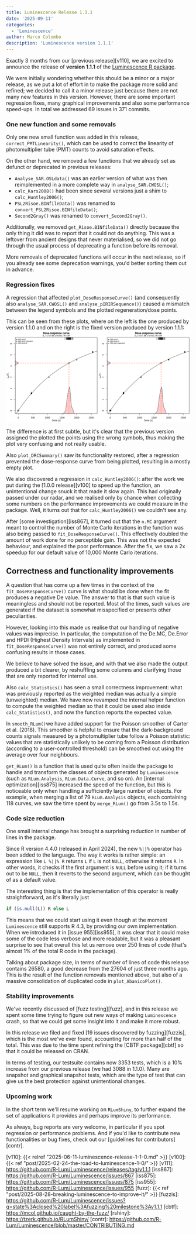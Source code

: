 ```yaml
---
title: Luminescence Release 1.1.1
date: '2025-09-11'
categories:
  - 'Luminescence'
author: Marco Colombo
description: 'Luminescence version 1.1.1'
---
```


Exactly 3 months from our [previous release][v110], we are excited to
announce the release of **version 1.1.1** of the [Luminescence R package][lumi].

We were initially wondering whether this should be a minor or a major release,
as we put a lot of effort in to make the package more solid and refined; we
decided to call it a minor release just because there are not many new
features in this version. However, there are some important regression fixes,
many graphical improvements and also some performance speed-ups. In total we
addressed 69 issues in 371 commits.

<!--more-->

### One new function and some removals

Only one new small function was added in this release, `correct_PMTLinearity()`,
which can be used to correct the linearity of photomultiplier tube (PMT) counts
to avoid saturation effects.

On the other hand, we removed a few functions that we already set as defunct
or deprecated in previous releases:

* `Analyse_SAR.OSLdata()` was an earlier version of what was then reimplemented
in a more complete way in `analyse_SAR.CWOSL()`;
* `calc_Kars2008()` had been since several versions just a shim to
`calc_Huntley2006()`;
* `PSL2Risoe.BINfileData()` was renamed to `convert_PSL2Risoe.BINfileData()`;
* `Second2Gray()` was renamed to `convert_Second2Gray()`.

Additionally, we removed `get_Risoe.BINfileData()` directly because the only
thing it did was to report that it could not do anything. This was a leftover
from ancient designs that never materialised, so we did not go through the
usual process of deprecating a function before its removal.

More removals of deprecated functions will occur in the next release, so if
you already see some deprecation warnings, you'd better sorting them out in
advance.

### Regression fixes

A regression that affected `plot_DoseResponseCurve()` (and consequently also
`analyse_SAR.CWOSL()` and `analyse_pIRIRSequence()`) caused a mismatch between
the legend symbols and the plotted regeneration/dose points.

This can be seen from these plots, where on the left is the one produced by
version 1.1.0 and on the right is the fixed version produced by version 1.1.1:
![DRC plots](DoseResponseCurve.png "Comparison of the mismatched points (left) and fixed (right)")

The difference is at first subtle, but it's clear that the previous version
assigned the plotted the points using the wrong symbols, thus making the plot
very confusing and not really usable.

Also `plot_DRCSummary()` saw its functionality restored, after a regression
prevented the dose-response curve from being plotted, resulting in a mostly
empty plot.

We also discovered a regression in `calc_Huntley2006()`: after the work we
put during the [1.0.0 release][v100] to speed up the function, an unintentional
change snuck it that made it slow again. This had originally passed under our
radar, and we realised only by chance when collecting some numbers on the
performance improvements we could measure in the package. Well, it turns out
that for `calc_Huntley2006()` we couldn't see any.

After [some investigation][iss867], it turned out that the `n.MC`
argument meant to control the number of Monte Carlo iterations in the function
was also being passed to `fit_DoseResponseCurve()`. This effectively doubled
the amount of work done for no perceptible gain. This was not the expected
behaviour, and explained the poor performance. After the fix, we saw a 2x
speedup for our default value of 10,000 Monte Carlo iterations.

## Correctness and functionality improvements

A question that has come up a few times in the context of the
`fit_DoseResponseCurve()` curve is what should be done when the fit produces
a negative De value. The answer to that is that such value is meaningless and
should not be reported. Most of the times, such values are generated if the
dataset is somewhat misspecified or presents other peculiarities.

However, looking into this made us realise that our handling of negative values
was imprecise. In particular, the computation of the De.MC, De.Error and
HPDI (Highest Density Intervals) as implemented in  `fit_DoseResponseCurve()`
was not entirely correct, and produced some confusing results in those cases.

We believe to have solved the issue, and with that we also made the output
produced a bit clearer, by reshuffling some columns and clarifying those that
are only reported for internal use.

Also `calc_Statistics()` has seen a small correctness improvement: what was
previously reported as the weighted median was actually a simple (unweighted)
median. We have now revamped the internal helper function to compute the
weighted median so that it could be used also inside `calc_Statistics()`, and
now the function reports the expected value.

In `smooth_RLum()`we have added support for the Poisson smoother of Carter
et al. (2018). This smoother is helpful to ensure that the dark-background
counts signals measured by a photomultiplier tube follow a Poisson statistic:
values that are statistically unlikely to be coming from a Poisson distribution
(according to a user-controlled threshold) can be smoothed out using the
average over four neighbours.

`get_RLum()` is a function that is used quite often inside the package to
handle and transform the classes of objects generated by `Luminescence` (such
as `RLum.Analysis`, `RLum.Data.Curve`, and so on). An [internal optimization][iss875]
increased the speed of the function, but this is noticeable only when handling
a sufficiently large number of objects. For example, when merging a list of
79 `RLum.Analysis` objects, each containing 118 curves, we saw the time spent
by `merge_RLum()` go from 3.5s to 1.5s.

### Code size reduction

One small internal change has brought a surprising reduction in number of
lines in the package.

Since R version 4.4.0 (released in April 2024), the new `%||%` operator has
been added to the language. The way it works is rather simple: an expression
like `L %||% R` returns `L` if `L` is not `NULL`, otherwise it returns `R`.
In other words, it checks if the first argument is `NULL` before using it; if
it turns out to be `NULL`, then it reverts to the second argument, which can
be thought of as a default value.

The interesting thing is that the implementation of this operator is really
straightforward, as it's literally just
```R
if (is.null(L)) R else L
```
This means that we could start using it even though at the moment `Luminescence`
still supports R 4.3, by providing our own implementation. When we introduced
it in [issue 955][iss955], it was clear that it could make some of the code
less verbose and more readable, but it was a pleasant surprise to see that
overall this let us remove over 250 lines of code (that's almost 1% of the
total R code in the package).

Talking about package size, in terms of number of lines of code this release
contains 26580, a good decrease from the 27604 of just three months ago. This
is the result of the function removals mentioned above, but also of a massive
consolidation of duplicated code in `plot_AbanicoPlot()`.

### Stability improvements

We've recently discussed of [fuzz testing][fuzz], and in this release we
spent some time trying to figure out new ways of making `Luminescence` crash,
so that we could get some insight into it and make it more robust.

In this release we filed and fixed [19 issues discovered by fuzzing][fuzzis],
which is the most we've ever found, accounting for more than half of the total.
This was due to the time spent refining the [CBTF package][cbtf] so that it
could be released on CRAN.

In terms of testing, our testsuite contains now 3353 tests, which is a 10%
increase from our previous release (we had 3088 in 1.1.0). Many are snapshot
and graphical snapshot tests, which are the type of test that can give us the
best protection against unintentional changes.

### Upcoming work

In the short term we'll resume working on `RLumShiny`, to further expand the
set of applications it provides and perhaps improve its performance.

As always, bug reports are very welcome, in particular if you spot regression
or performance problems. And if you'd like to contribute new functionalities
or bug fixes, check out our [guidelines for contributors][contr].

[lumi]:   https://r-lum.github.io/Luminescence/
[v110]:   {{< relref "2025-06-11-luminescence-release-1-1-0.md" >}}
[v100]:   {{< ref "post/2025-02-24-the-road-to-luminescence-1-0/" >}}
[v111]:   https://github.com/R-Lum/Luminescence/releases/tag/v1.1.1
[iss867]: https://github.com/R-Lum/Luminescence/issues/867
[iss875]: https://github.com/R-Lum/Luminescence/issues/875
[iss955]: https://github.com/R-Lum/Luminescence/issues/955
[fuzz]:   {{< ref "post/2025-08-28-breaking-luminescence-to-improve-it/" >}}
[fuzzis]: https://github.com/R-Lum/Luminescence/issues?q=state%3Aclosed%20label%3Afuzzing%20milestone%3Av1.1.1
[cbtf]:   https://mcol.github.io/caught-by-the-fuzz/
[rshiny]: https://tzerk.github.io/RLumShiny/
[contr]:  https://github.com/R-Lum/Luminescence/blob/master/CONTRIBUTING.md
